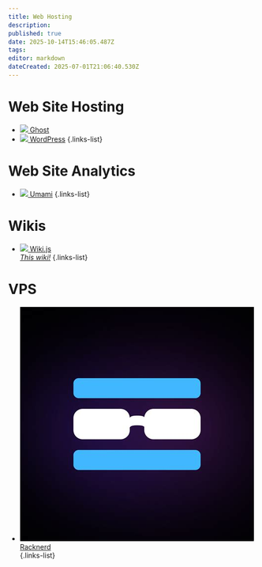 ```yaml
---
title: Web Hosting
description: 
published: true
date: 2025-10-14T15:46:05.487Z
tags: 
editor: markdown
dateCreated: 2025-07-01T21:06:40.530Z
---
```


# Web Site Hosting

* [<img src="/ghost-light.png"> Ghost](/ghost)
* [<img src="/wordpress.png"> WordPress](/wordpress)
  {.links-list}

# Web Site Analytics

* [<img src="/umami.png"> Umami](/umami)
  {.links-list}

# Wikis

* [<img src="/wiki-js.png"> Wiki.js<br>*This wiki!*](/wikijs)
  {.links-list}
  
# VPS

* [<img src="/racknerd.jpg"> Racknerd<br>](/racknerd)
  {.links-list}